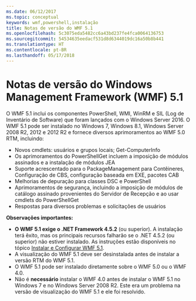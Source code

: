 ```yaml
---
ms.date: 06/12/2017
ms.topic: conceptual
keywords: wmf,powershell,instalação
title: Notas de versão do WMF 5.1
ms.openlocfilehash: 5c3075eda5482cc6a43bd237fe4fca0064136753
ms.sourcegitcommit: 54534635eedacf531d8d6344019dc16a50b8b441
ms.translationtype: HT
ms.contentlocale: pt-BR
ms.lasthandoff: 05/17/2018
---
```

# <a name="windows-management-framework-wmf-51-release-notes"></a>Notas de versão do Windows Management Framework (WMF) 5.1 #

O WMF 5.1 inclui os componentes PowerShell, WMI, WinRM e SIL (Log de Inventário de Software) que foram lançados com o Windows Server 2016.
O WMF 5.1 pode ser instalado no Windows 7, Windows 8.1, Windows Server 2008 R2, 2012 e 2012 R2 e fornece diversos aprimoramentos ao WMF 5.0 RTM, incluindo:

- Novos cmdlets: usuários e grupos locais; Get-ComputerInfo
- Os aprimoramentos do PowerShellGet incluem a imposição de módulos assinados e a instalação de módulos JEA
- Suporte acrescentado para o PackageManagement para Contêineres, Configuração de CBS, configuração baseada em EXE, pacotes CAB
- Melhorias de depuração para classes DSC e PowerShell
- Aprimoramentos de segurança, incluindo a imposição de módulos de catálogo assinado provenientes do Servidor de Recepção e ao usar cmdlets do PowerShellGet
- Respostas para diversos problemas e solicitações de usuários

**Observações importantes:**

- **O WMF 5.1 exige o .NET Framework 4.5.2** (ou superior). A instalação terá êxito, mas os principais recursos falharão se o .NET 4.5.2 (ou superior) não estiver instalado. As instruções estão disponíveis no tópico [Instalar e Configurar WMF 5.1](https://msdn.microsoft.com/powershell/wmf/5.1/install-configure).
- A visualização do WMF 5.1 deve ser desinstalada antes de instalar a versão RTM do WMF 5.1.
- O WMF 5.1 pode ser instalado diretamente sobre o WMF 5.0 ou o WMF 4.0.
- Não é __necessário__ instalar o WMF 4.0 antes de instalar o WMF 5.1 no Windows 7 e no Windows Server 2008 R2. Este era um problema na versão de visualização do WMF 5.1 e ele foi resolvido.
